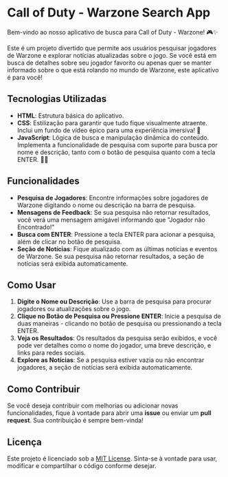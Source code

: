 # Call of Duty - Warzone Search App

Bem-vindo ao nosso aplicativo de busca para Call of Duty - Warzone! 🎮✨

Este é um projeto divertido que permite aos usuários pesquisar jogadores de Warzone e explorar notícias atualizadas sobre o jogo. Se você está em busca de detalhes sobre seu jogador favorito ou apenas quer se manter informado sobre o que está rolando no mundo de Warzone, este aplicativo é para você!

## Tecnologias Utilizadas

- **HTML**: Estrutura básica do aplicativo.
- **CSS**: Estilização para garantir que tudo fique visualmente atraente. Inclui um fundo de vídeo épico para uma experiência imersiva! 🎥
- **JavaScript**: Lógica de busca e manipulação dinâmica do conteúdo. Implementa a funcionalidade de pesquisa com suporte para busca por nome e descrição, tanto com o botão de pesquisa quanto com a tecla ENTER. 🕵️‍♂️

## Funcionalidades

- **Pesquisa de Jogadores**: Encontre informações sobre jogadores de Warzone digitando o nome ou descrição na barra de pesquisa.
- **Mensagens de Feedback**: Se sua pesquisa não retornar resultados, você verá uma mensagem amigável informando que "Jogador não Encontrado!"
- **Busca com ENTER**: Pressione a tecla ENTER para acionar a pesquisa, além de clicar no botão de pesquisa.
- **Seção de Notícias**: Fique atualizado com as últimas notícias e eventos de Warzone. Se sua pesquisa não retornar resultados, a seção de notícias será exibida automaticamente.

## Como Usar

1. **Digite o Nome ou Descrição**: Use a barra de pesquisa para procurar jogadores ou atualizações sobre o jogo.
2. **Clique no Botão de Pesquisa ou Pressione ENTER**: Inicie a pesquisa de duas maneiras - clicando no botão de pesquisa ou pressionando a tecla ENTER.
3. **Veja os Resultados**: Os resultados da pesquisa serão exibidos, e você pode ver detalhes como o nome do jogador, uma breve descrição, e links para redes sociais.
4. **Explore as Notícias**: Se a pesquisa estiver vazia ou não encontrar jogadores, a seção de notícias será exibida automaticamente.

## Como Contribuir

Se você deseja contribuir com melhorias ou adicionar novas funcionalidades, fique à vontade para abrir uma **issue** ou enviar um **pull request**. Sua contribuição é sempre bem-vinda!

## Licença

Este projeto é licenciado sob a [MIT License](LICENSE). Sinta-se à vontade para usar, modificar e compartilhar o código conforme desejar.
